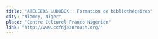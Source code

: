 ```yaml
---
title: "ATELIERS LUDOBOX : Formation de bibliothécaires"
city: "Niamey, Niger"
place: "Centre Culturel Franco Nigérien"
link: "http://www.ccfnjeanrouch.org/"
---
```

